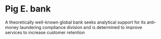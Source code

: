 # Pig E. bank
A theoretically well-known global bank seeks analytical support for its anti- money laundering compliance division and is determined to improve services to increase customer retention
